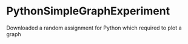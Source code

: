 # PythonSimpleGraphExperiment
Downloaded a random assignment for Python which required to plot a graph
